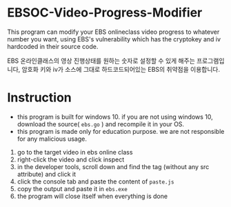 # EBSOC-Video-Progress-Modifier

This program can modify your EBS onlineclass video progress to whatever number you want,
using EBS's vulnerability which has the cryptokey and iv hardcoded in their source code.

EBS 온라인클래스의 영상 진행상태를 원하는 숫자로 설정할 수 있게 해주는 프로그램입니다, 
암호화 키와 iv가 소스에 그대로 하드코드되어있는 EBS의 취약점을 이용합니다.

# Instruction

- this program is built for windows 10. if you are not using windows 10, download the source( ```ebs.go``` ) and recompile it in your OS.
- this program is made only for education purpose. we are not responsible for any malicious usage.

1. go to the target video in ebs online class
2. right-click the video and click inspect
3. in the developer tools, scroll down and find the <script></script> tag (without any src attribute) and click it
4. click the console tab and paste the content of ```paste.js``` 
5. copy the output and paste it in ```ebs.exe``` 
6. the program will close itself when everything is done
